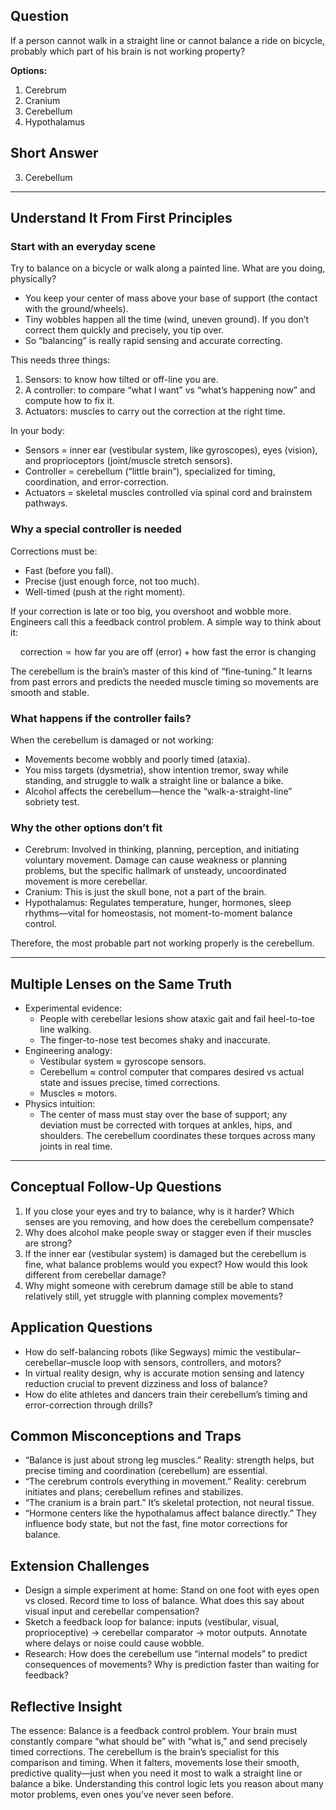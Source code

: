 ## Question
If a person cannot walk in a straight line or cannot balance a ride on bicycle, probably which part of his brain is not working property?

**Options:**

1. Cerebrum
2. Cranium
3. Cerebellum
4. Hypothalamus

## Short Answer
3) Cerebellum

---

## Understand It From First Principles

### Start with an everyday scene
Try to balance on a bicycle or walk along a painted line. What are you doing, physically?
- You keep your center of mass above your base of support (the contact with the ground/wheels).
- Tiny wobbles happen all the time (wind, uneven ground). If you don’t correct them quickly and precisely, you tip over.
- So “balancing” is really rapid sensing and accurate correcting.

This needs three things:
1. Sensors: to know how tilted or off-line you are.
2. A controller: to compare “what I want” vs “what’s happening now” and compute how to fix it.
3. Actuators: muscles to carry out the correction at the right time.

In your body:
- Sensors = inner ear (vestibular system, like gyroscopes), eyes (vision), and proprioceptors (joint/muscle stretch sensors).
- Controller = cerebellum (“little brain”), specialized for timing, coordination, and error-correction.
- Actuators = skeletal muscles controlled via spinal cord and brainstem pathways.

### Why a special controller is needed
Corrections must be:
- Fast (before you fall).
- Precise (just enough force, not too much).
- Well-timed (push at the right moment).

If your correction is late or too big, you overshoot and wobble more. Engineers call this a feedback control problem. A simple way to think about it:

```math
\text{correction} \propto \text{how far you are off (error)} + \text{how fast the error is changing}
```

The cerebellum is the brain’s master of this kind of “fine-tuning.” It learns from past errors and predicts the needed muscle timing so movements are smooth and stable.

### What happens if the controller fails?
When the cerebellum is damaged or not working:
- Movements become wobbly and poorly timed (ataxia).
- You miss targets (dysmetria), show intention tremor, sway while standing, and struggle to walk a straight line or balance a bike.
- Alcohol affects the cerebellum—hence the “walk-a-straight-line” sobriety test.

### Why the other options don’t fit
- Cerebrum: Involved in thinking, planning, perception, and initiating voluntary movement. Damage can cause weakness or planning problems, but the specific hallmark of unsteady, uncoordinated movement is more cerebellar.
- Cranium: This is just the skull bone, not a part of the brain.
- Hypothalamus: Regulates temperature, hunger, hormones, sleep rhythms—vital for homeostasis, not moment-to-moment balance control.

Therefore, the most probable part not working properly is the cerebellum.

---

## Multiple Lenses on the Same Truth

- Experimental evidence:
  - People with cerebellar lesions show ataxic gait and fail heel-to-toe line walking.
  - The finger-to-nose test becomes shaky and inaccurate.
- Engineering analogy:
  - Vestibular system ≈ gyroscope sensors.
  - Cerebellum ≈ control computer that compares desired vs actual state and issues precise, timed corrections.
  - Muscles ≈ motors.
- Physics intuition:
  - The center of mass must stay over the base of support; any deviation must be corrected with torques at ankles, hips, and shoulders. The cerebellum coordinates these torques across many joints in real time.

---

## Conceptual Follow-Up Questions
1. If you close your eyes and try to balance, why is it harder? Which senses are you removing, and how does the cerebellum compensate?
2. Why does alcohol make people sway or stagger even if their muscles are strong?
3. If the inner ear (vestibular system) is damaged but the cerebellum is fine, what balance problems would you expect? How would this look different from cerebellar damage?
4. Why might someone with cerebrum damage still be able to stand relatively still, yet struggle with planning complex movements?

## Application Questions
- How do self-balancing robots (like Segways) mimic the vestibular–cerebellar–muscle loop with sensors, controllers, and motors?
- In virtual reality design, why is accurate motion sensing and latency reduction crucial to prevent dizziness and loss of balance?
- How do elite athletes and dancers train their cerebellum’s timing and error-correction through drills?

## Common Misconceptions and Traps
- “Balance is just about strong leg muscles.” Reality: strength helps, but precise timing and coordination (cerebellum) are essential.
- “The cerebrum controls everything in movement.” Reality: cerebrum initiates and plans; cerebellum refines and stabilizes.
- “The cranium is a brain part.” It’s skeletal protection, not neural tissue.
- “Hormone centers like the hypothalamus affect balance directly.” They influence body state, but not the fast, fine motor corrections for balance.

## Extension Challenges
- Design a simple experiment at home: Stand on one foot with eyes open vs closed. Record time to loss of balance. What does this say about visual input and cerebellar compensation?
- Sketch a feedback loop for balance: inputs (vestibular, visual, proprioceptive) → cerebellar comparator → motor outputs. Annotate where delays or noise could cause wobble.
- Research: How does the cerebellum use “internal models” to predict consequences of movements? Why is prediction faster than waiting for feedback?

## Reflective Insight
The essence: Balance is a feedback control problem. Your brain must constantly compare “what should be” with “what is,” and send precisely timed corrections. The cerebellum is the brain’s specialist for this comparison and timing. When it falters, movements lose their smooth, predictive quality—just when you need it most to walk a straight line or balance a bike. Understanding this control logic lets you reason about many motor problems, even ones you’ve never seen before.